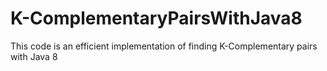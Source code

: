 # K-ComplementaryPairsWithJava8
This code is an efficient implementation of finding K-Complementary pairs with Java 8
